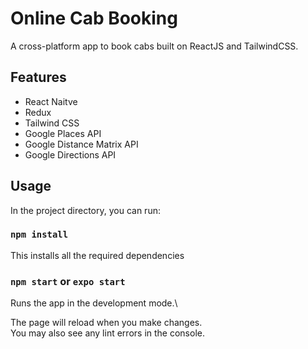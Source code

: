 
# Online Cab Booking

A cross-platform app to book cabs built on ReactJS and TailwindCSS.





## Features
- React Naitve
- Redux
- Tailwind CSS
- Google Places API
- Google Distance Matrix API
- Google Directions API


## Usage

In the project directory, you can run:

### `npm install`

This installs all the required dependencies

### `npm start` or `expo start`

Runs the app in the development mode.\

The page will reload when you make changes.\
You may also see any lint errors in the console.



